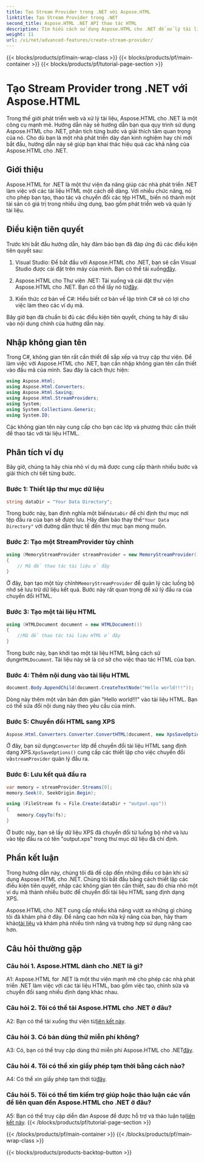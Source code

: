 ```yaml
---
title: Tạo Stream Provider trong .NET với Aspose.HTML
linktitle: Tạo Stream Provider trong .NET
second_title: Aspose.HTML .NET API thao tác HTML
description: Tìm hiểu cách sử dụng Aspose.HTML cho .NET để xử lý tài liệu HTML hiệu quả. Hướng dẫn từng bước dành cho nhà phát triển.
weight: 11
url: /vi/net/advanced-features/create-stream-provider/
---
```


{{< blocks/products/pf/main-wrap-class >}}
{{< blocks/products/pf/main-container >}}
{{< blocks/products/pf/tutorial-page-section >}}

# Tạo Stream Provider trong .NET với Aspose.HTML

Trong thế giới phát triển web và xử lý tài liệu, Aspose.HTML cho .NET là một công cụ mạnh mẽ. Hướng dẫn này sẽ hướng dẫn bạn qua quy trình sử dụng Aspose.HTML cho .NET, phân tích từng bước và giải thích tầm quan trọng của nó. Cho dù bạn là một nhà phát triển dày dạn kinh nghiệm hay chỉ mới bắt đầu, hướng dẫn này sẽ giúp bạn khai thác hiệu quả các khả năng của Aspose.HTML cho .NET.

## Giới thiệu

Aspose.HTML for .NET là một thư viện đa năng giúp các nhà phát triển .NET làm việc với các tài liệu HTML một cách dễ dàng. Với nhiều chức năng, nó cho phép bạn tạo, thao tác và chuyển đổi các tệp HTML, biến nó thành một tài sản có giá trị trong nhiều ứng dụng, bao gồm phát triển web và quản lý tài liệu.

## Điều kiện tiên quyết

Trước khi bắt đầu hướng dẫn, hãy đảm bảo bạn đã đáp ứng đủ các điều kiện tiên quyết sau:

1.  Visual Studio: Để bắt đầu với Aspose.HTML cho .NET, bạn sẽ cần Visual Studio được cài đặt trên máy của mình. Bạn có thể tải xuống[đây](https://visualstudio.microsoft.com/).

2.  Aspose.HTML cho Thư viện .NET: Tải xuống và cài đặt thư viện Aspose.HTML cho .NET. Bạn có thể lấy nó từ[đây](https://releases.aspose.com/html/net/).

3. Kiến thức cơ bản về C#: Hiểu biết cơ bản về lập trình C# sẽ có lợi cho việc làm theo các ví dụ mã.

Bây giờ bạn đã chuẩn bị đủ các điều kiện tiên quyết, chúng ta hãy đi sâu vào nội dung chính của hướng dẫn này.

## Nhập không gian tên

Trong C#, không gian tên rất cần thiết để sắp xếp và truy cập thư viện. Để làm việc với Aspose.HTML cho .NET, bạn cần nhập không gian tên cần thiết vào đầu mã của mình. Sau đây là cách thực hiện:

```csharp
using Aspose.Html;
using Aspose.Html.Converters;
using Aspose.Html.Saving;
using Aspose.Html.StreamProviders;
using System;
using System.Collections.Generic;
using System.IO;
```

Các không gian tên này cung cấp cho bạn các lớp và phương thức cần thiết để thao tác với tài liệu HTML.

## Phân tích ví dụ

Bây giờ, chúng ta hãy chia nhỏ ví dụ mã được cung cấp thành nhiều bước và giải thích chi tiết từng bước.

### Bước 1: Thiết lập thư mục dữ liệu

```csharp
string dataDir = "Your Data Directory";
```

 Trong bước này, bạn định nghĩa một biến`dataDir` để chỉ định thư mục nơi tệp đầu ra của bạn sẽ được lưu. Hãy đảm bảo thay thế`"Your Data Directory"` với đường dẫn thực tế đến thư mục bạn mong muốn.

### Bước 2: Tạo một StreamProvider tùy chỉnh

```csharp
using (MemoryStreamProvider streamProvider = new MemoryStreamProvider())
{
    // Mã để thao tác tài liệu ở đây
}
```

 Ở đây, bạn tạo một tùy chỉnh`MemoryStreamProvider` để quản lý các luồng bộ nhớ sẽ lưu trữ dữ liệu kết quả. Bước này rất quan trọng để xử lý đầu ra của chuyển đổi HTML.

### Bước 3: Tạo một tài liệu HTML

```csharp
using (HTMLDocument document = new HTMLDocument())
{
    //Mã để thao tác tài liệu HTML ở đây
}
```

 Trong bước này, bạn khởi tạo một tài liệu HTML bằng cách sử dụng`HTMLDocument`. Tài liệu này sẽ là cơ sở cho việc thao tác HTML của bạn.

### Bước 4: Thêm nội dung vào tài liệu HTML

```csharp
document.Body.AppendChild(document.CreateTextNode("Hello world!!!"));
```

Dòng này thêm một văn bản đơn giản "Hello world!!!" vào tài liệu HTML. Bạn có thể sửa đổi nội dung này theo yêu cầu của mình.

### Bước 5: Chuyển đổi HTML sang XPS

```csharp
Aspose.Html.Converters.Converter.ConvertHTML(document, new XpsSaveOptions(), streamProvider);
```

 Ở đây, bạn sử dụng`Converter` lớp để chuyển đổi tài liệu HTML sang định dạng XPS.`XpsSaveOptions()` cung cấp các thiết lập cho việc chuyển đổi và`streamProvider` quản lý đầu ra.

### Bước 6: Lưu kết quả đầu ra

```csharp
var memory = streamProvider.Streams[0];
memory.Seek(0, SeekOrigin.Begin);

using (FileStream fs = File.Create(dataDir + "output.xps"))
{
    memory.CopyTo(fs);
}
```

Ở bước này, bạn sẽ lấy dữ liệu XPS đã chuyển đổi từ luồng bộ nhớ và lưu vào tệp đầu ra có tên "output.xps" trong thư mục dữ liệu đã chỉ định.

## Phần kết luận

Trong hướng dẫn này, chúng tôi đã đề cập đến những điều cơ bản khi sử dụng Aspose.HTML cho .NET. Chúng tôi bắt đầu bằng cách thiết lập các điều kiện tiên quyết, nhập các không gian tên cần thiết, sau đó chia nhỏ một ví dụ mã thành nhiều bước để chuyển đổi tài liệu HTML sang định dạng XPS.

 Aspose.HTML cho .NET cung cấp nhiều khả năng vượt xa những gì chúng tôi đã khám phá ở đây. Để nâng cao hơn nữa kỹ năng của bạn, hãy tham khảo[tài liệu](https://reference.aspose.com/html/net/) và khám phá nhiều tính năng và trường hợp sử dụng nâng cao hơn.

## Câu hỏi thường gặp

### Câu hỏi 1. Aspose.HTML dành cho .NET là gì?

A1: Aspose.HTML for .NET là một thư viện mạnh mẽ cho phép các nhà phát triển .NET làm việc với các tài liệu HTML, bao gồm việc tạo, chỉnh sửa và chuyển đổi sang nhiều định dạng khác nhau.

### Câu hỏi 2. Tôi có thể tải Aspose.HTML cho .NET ở đâu?

 A2: Bạn có thể tải xuống thư viện từ[liên kết này](https://releases.aspose.com/html/net/).

### Câu hỏi 3. Có bản dùng thử miễn phí không?

 A3: Có, bạn có thể truy cập dùng thử miễn phí Aspose.HTML cho .NET[đây](https://releases.aspose.com/).

### Câu hỏi 4. Tôi có thể xin giấy phép tạm thời bằng cách nào?

 A4: Có thể xin giấy phép tạm thời từ[đây](https://purchase.aspose.com/temporary-license/).

### Câu hỏi 5. Tôi có thể tìm kiếm trợ giúp hoặc thảo luận các vấn đề liên quan đến Aspose.HTML cho .NET ở đâu?

 A5: Bạn có thể truy cập diễn đàn Aspose để được hỗ trợ và thảo luận tại[liên kết này](https://forum.aspose.com/).
{{< /blocks/products/pf/tutorial-page-section >}}

{{< /blocks/products/pf/main-container >}}
{{< /blocks/products/pf/main-wrap-class >}}

{{< blocks/products/products-backtop-button >}}

